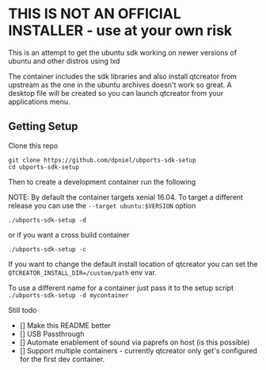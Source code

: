 # THIS IS NOT AN OFFICIAL INSTALLER - use at your own risk

This is an attempt to get the ubuntu sdk working on newer versions of ubuntu and other distros using lxd

The container includes the sdk libraries and also install qtcreator from upstream as the one in the ubuntu archives
doesn't work so great. A desktop file will be created so you can launch qtcreator from your applications menu.



## Getting Setup

Clone this repo

```
git clone https://github.com/dpniel/ubports-sdk-setup
cd ubports-sdk-setup
```

Then to create a development container run the following


NOTE: By default the container targets xenial 16.04. To target a different release you can use the `--target ubuntu:$VERSION` option

```
./ubports-sdk-setup -d
```

or if you want a cross build container

```
./ubports-sdk-setup -c
```

If you want to change the default install location of qtcreator you can set the `QTCREATOR_INSTALL_DIR=/custom/path` env var.

To use a different name for a container just pass it to the setup script `./ubports-sdk-setup -d mycontainer`



Still todo

* [] Make this README better
* [] USB Passthrough
* [] Automate enablement of sound via paprefs on host (is this possible)
* [] Support multiple containers - currently qtcreator only get's configured for the first dev container. 
